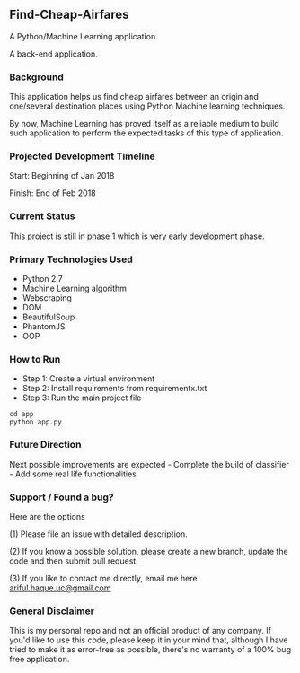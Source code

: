 <!--[![HitCount](http://hits.dwyl.io/arifulhaqueuc/Find-Cheap-Airfares.svg)](http://hits.dwyl.io/arifulhaqueuc/Find-Cheap-Airfares)
-->

## Find-Cheap-Airfares
A Python/Machine Learning application.

A back-end application. 

### Background
This application helps us find cheap airfares between an origin and one/several destination places using Python Machine learning techniques.

By now, Machine Learning has proved itself as a reliable medium to build such application to perform the expected tasks of this type of application. 


### Projected Development Timeline

Start: Beginning of Jan 2018

Finish: End of Feb 2018


### Current Status
This project is still in phase 1 which is very early development phase. 


### Primary Technologies Used
  - Python 2.7
  - Machine Learning algorithm
  - Webscraping
  - DOM
  - BeautifulSoup
  - PhantomJS
  - OOP


### How to Run
- Step 1: Create a virtual environment
- Step 2: Install requirements from requirementx.txt
- Step 3: Run the main project file
```
cd app
python app.py
```

### Future Direction
Next possible improvements are expected
	- Complete the build of classifier
	- Add some real life functionalities


### Support / Found a bug?
Here are the options

(1) Please file an issue with detailed description.

(2) If you know a possible solution, please create a new branch, update the code and then submit pull request.

(3) If you like to contact me directly, email me here ariful.haque.uc@gmail.com

  
### General Disclaimer 
This is my personal repo and not an official product of any company. If you'd like to use this code, please keep it in your mind that, although I have tried to make it as error-free as possible, there's no warranty of a 100% bug free application. 
